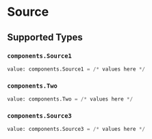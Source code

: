 # Source


## Supported Types

### `components.Source1`

```python
value: components.Source1 = /* values here */
```

### `components.Two`

```python
value: components.Two = /* values here */
```

### `components.Source3`

```python
value: components.Source3 = /* values here */
```

